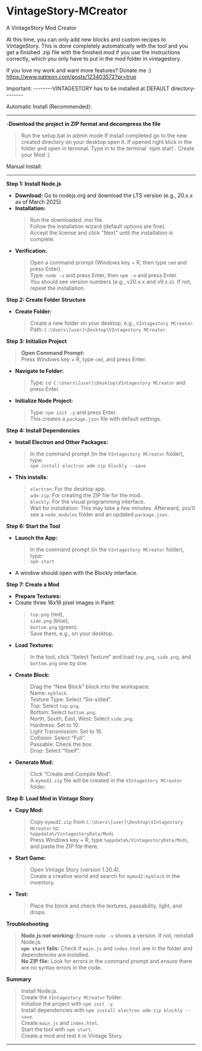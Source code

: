 # VintageStory-MCreator
A VintageStory Mod Creator

At this time, you can only add new blocks and custom recipes to VintageStory. 
This is done completely automatically with the tool and you get a finished .zip file with the finished mod if you use the instructions correctly, 
which you only have to put in the mod folder in vintagestory.

If you love my work and want more features?
Donate me :)
https://www.patreon.com/posts/123403572?pr=true

Important:
--------VINTAGESTORY has to be installed at DEFAULT directory--------


Automatic Install (Recommended):
_______________________________________________________________________________________________

-**Download the project in ZIP format and decompress the file**
  >Run the setup.bat in admin mode
  >If install completed go to the new created directory on your desktop open it.
  >If opened right klick in the folder and open in terminal.
  >Type in to the terminal ´npm start´.
  >Create your Mod :)



Manual Install:
_______________________________________________________________________________________________
**Step 1: Install Node.js**  
- **Download:** Go to nodejs.org and download the LTS version (e.g., 20.x.x as of March 2025).  
- **Installation:**  
  > Run the downloaded .msi file.  
  > Follow the installation wizard (default options are fine).  
  > Accept the license and click "Next" until the installation is complete.  
- **Verification:**  
  > Open a command prompt (Windows key + R, then type `cmd` and press Enter).  
  > Type: `node -v` and press Enter, then `npm -v` and press Enter.  
  > You should see version numbers (e.g., v20.x.x and v9.x.x). If not, repeat the installation.

**Step 2: Create Folder Structure**  
- **Create Folder:**  
  > Create a new folder on your desktop, e.g., `VIntagestory MCreator`.  
  > Path: `C:\Users\[user]\Desktop\VIntagestory MCreator`.

**Step 3: Initialize Project**  
  > **Open Command Prompt:**  
  > Press Windows key + R, type `cmd`, and press Enter.  
- **Navigate to Folder:**  
  > Type: `cd C:\Users\[user]\Desktop\VIntagestory MCreator` and press Enter.  
- **Initialize Node Project:**  
  > Type: `npm init -y` and press Enter.  
  > This creates a `package.json` file with default settings.

**Step 4: Install Dependencies**  
- **Install Electron and Other Packages:**  
  > In the command prompt (in the `VIntagestory MCreator` folder), type:  
  > `npm install electron adm-zip blockly --save`  
- **This installs:**  
  > `electron`: For the desktop app.  
  > `adm-zip`: For creating the ZIP file for the mod.  
  > `blockly`: For the visual programming interface.  
  > Wait for installation: This may take a few minutes. Afterward, you’ll see a `node_modules` folder and an updated `package.json`.

**Step 6: Start the Tool**  
- **Launch the App:**  
  > In the command prompt (in the `VIntagestory MCreator` folder), type:  
  > `npm start`  
- A window should open with the Blockly interface.

**Step 7: Create a Mod**  
- **Prepare Textures:**  
- Create three 16x16 pixel images in Paint:  
  > `top.png` (red),  
  > `side.png` (blue),  
  > `bottom.png` (green).  
  > Save them, e.g., on your desktop.  
- **Load Textures:**  
  > In the tool, click “Select Texture” and load `top.png`, `side.png`, and `bottom.png` one by one.  
- **Create Block:**  
  > Drag the “New Block” block into the workspace:  
  > Name: `myblock`.  
  > Texture Type: Select “Six-sided”.  
  > Top: Select `top.png`.  
  > Bottom: Select `bottom.png`.  
  > North, South, East, West: Select `side.png`.  
  > Hardness: Set to 10.  
  > Light Transmission: Set to 16.  
  > Collision: Select “Full”.  
  > Passable: Check the box.  
  > Drop: Select “Itself”.  
- **Generate Mod:**  
  > Click “Create and Compile Mod”.  
  > A `mymod2.zip` file will be created in the `VIntagestory MCreator` folder.

**Step 8: Load Mod in Vintage Story**  
- **Copy Mod:**  
  > Copy `mymod2.zip` from `C:\Users\[user]\Desktop\VIntagestory MCreator` to:  
  > `%appdata%/VintagestoryData/Mods`  
  > Press Windows key + R, type `%appdata%/VintagestoryData/Mods`, and paste the ZIP file there.  
- **Start Game:**  
  > Open Vintage Story (version 1.20.4).  
  > Create a creative world and search for `mymod2:myblock` in the inventory.  
- **Test:**  
  > Place the block and check the textures, passability, light, and drops.

**Troubleshooting**  
  > **Node.js not working:** Ensure `node -v` shows a version. If not, reinstall Node.js.  
  > **`npm start` fails:** Check if `main.js` and `index.html` are in the folder and dependencies are installed.  
  > **No ZIP file:** Look for errors in the command prompt and ensure there are no syntax errors in the code.

**Summary**  
  > Install Node.js.  
  > Create the `VIntagestory MCreator` folder.  
  > Initialize the project with `npm init -y`.  
  > Install dependencies with `npm install electron adm-zip blockly --save`.  
  > Create `main.js` and `index.html`.  
  > Start the tool with `npm start`.  
  > Create a mod and test it in Vintage Story.

--- 
